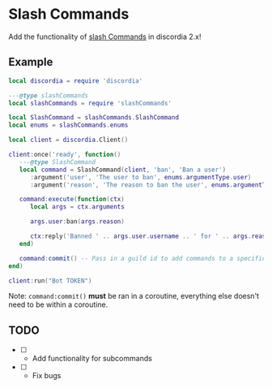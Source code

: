 # Slash Commands

Add the functionality of [slash Commands](https://github.com/discord/discord-api-docs/pull/2295) in discordia 2.x!

## Example

```lua
local discordia = require 'discordia'

---@type slashCommands
local slashCommands = require 'slashCommands'

local SlashCommand = slashCommands.SlashCommand
local enums = slashCommands.enums

local client = discordia.Client()

client:once('ready', function()
   ---@type SlashCommand
   local command = SlashCommand(client, 'ban', 'Ban a user')
      :argument('user', 'The user to ban', enums.argumentType.user)
      :argument('reason', 'The reason to ban the user', enums.argumentType.string)

   command:execute(function(ctx)
      local args = ctx.arguments

      args.user:ban(args.reason)

      ctx:reply('Banned ' .. args.user.username .. ' for ' .. args.reason)
   end)

   command:commit() -- Pass in a guild id to add commands to a specific guild
end)

client:run("Bot TOKEN")
```

Note: `command:commit()` **must** be ran in a coroutine, everything else doesn't need to be within a coroutine.

## TODO

* [ ] - Add functionality for subcommands
* [ ] - Fix bugs